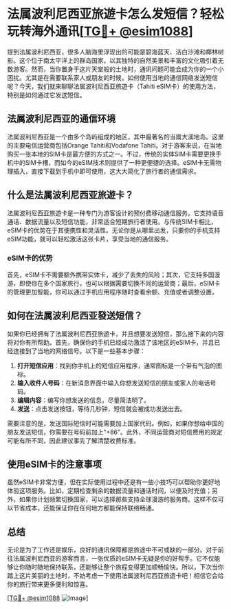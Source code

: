 # 法属波利尼西亚旅遊卡怎么发短信？轻松玩转海外通讯[[TG💪+ @esim1088](https://t.me/s/esim1088)]

提到法属波利尼西亚，很多人脑海里浮现出的可能是碧海蓝天、洁白沙滩和椰林树影。这个位于南太平洋上的群岛国家，以其独特的自然美景和丰富的文化吸引着无数游客。然而，当你置身于这片天堂般的土地时，通讯问题可能会成为你的一个小困扰。尤其是在需要联系家人或朋友的时候，如何使用当地的通信网络发送短信呢？今天，我们就来聊聊法属波利尼西亚旅遊卡（Tahiti eSIM卡）的使用方法，特别是如何通过它发送短信。

## 法属波利尼西亚的通信环境

法属波利尼西亚是一个由多个岛屿组成的地区，其中最著名的当属大溪地岛。这里的主要电信运营商包括Orange Tahiti和Vodafone Tahiti。对于游客来说，在当地购买一张本地的SIM卡是最方便的方式之一。不过，传统的实体SIM卡需要更换手机中的SIM卡槽，而如今的eSIM技术则提供了一种更便捷的选择。eSIM卡无需物理插入，直接下载到手机中即可使用，这大大简化了旅行者的通信需求。

## 什么是法属波利尼西亚旅遊卡？

法属波利尼西亚旅遊卡是一种专门为游客设计的预付费移动通信服务。它支持语音通话、数据流量以及短信功能，非常适合短期旅行者使用。与传统SIM卡相比，eSIM卡的优势在于其便携性和灵活性。无论你是从哪里出发，只要你的手机支持eSIM功能，就可以轻松激活这张卡片，享受当地的通信服务。

### eSIM卡的优势

首先，eSIM卡不需要额外携带实体卡，减少了丢失的风险；其次，它支持多国漫游，即使你在多个国家旅行，也可以根据需要切换不同的运营商；最后，eSIM卡的管理更加智能，你可以通过手机应用程序随时查看余额、充值或者调整设置。

## 如何在法属波利尼西亚發送短信？

如果你已经拥有了法属波利尼西亚旅遊卡，并且想要发送短信，那么接下来的内容将对你有所帮助。首先，确保你的手机已经成功激活了该地区的eSIM卡，并且已经连接到了当地的网络信号。以下是一些基本步骤：

1. **打开短信应用**：找到你手机上的短信应用程序，通常图标是一个带有气泡的图标。
2. **输入收件人号码**：在新消息界面中输入你想发送短信的朋友或家人的电话号码。
3. **编辑内容**：编写你想发送的信息，尽量简洁明了。
4. **发送**：点击发送按钮，等待几秒钟，短信就会被成功发送出去。

需要注意的是，发送国际短信时可能需要加上国家代码。例如，如果你想给中国的朋友发送短信，你需要在号码前加上“+86”。此外，不同运营商对短信费用的规定可能有所不同，因此建议事先了解清楚收费标准。

## 使用eSIM卡的注意事项

虽然eSIM卡非常方便，但在实际使用过程中还是有一些小技巧可以帮助你更好地体验这项服务。比如，定期检查剩余的数据流量和通话时间，以便及时充值；另外，如果你计划频繁切换国家，可以选择那些支持全球漫游的服务商。这样不仅可以节省成本，还能保证你在任何地方都能保持联络畅通。

## 总结

无论是为了工作还是娱乐，良好的通讯保障都是旅途中不可或缺的一部分。对于前往法属波利尼西亚的游客而言，一张优质的eSIM卡无疑是你的好帮手。它不仅能够让你随时随地保持联系，还能够让整个旅程变得更加顺畅愉快。所以，下次当你踏上这片美丽的土地时，不妨考虑一下使用法属波利尼西亚旅遊卡吧！相信它会给你的旅行带来更多便利和惊喜。

[[TG💪+ @esim1088](https://t.me/s/esim1088) ![Image](https://i.postimg.cc/4NQfJmqS/Snipaste-2025-05-13-00-14-12.png)]